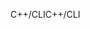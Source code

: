 <span data-ttu-id="1bd18-101">C++/CLI</span><span class="sxs-lookup"><span data-stu-id="1bd18-101">C++/CLI</span></span>